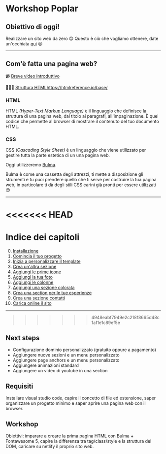 # Workshop Poplar

## Obiettivo di oggi!

Realizzare un sito web da zero 😊
Questo è ciò che vogliamo ottenere, date un'occhiata [qui](https://ladygaga-resume.netlify.com/) 😉

---


## Com'è fatta una pagina web?

📹 [Breve video introduttivo](https://www.youtube.com/watch?v=gT0Lh1eYk78)

👩🏻‍💻 [Struttura HTML]()https://htmlreference.io/base/


### HTML

HTML _(Hyper-Text Markup Language)_ è il linguaggio che definisce la struttura di una pagina web, dal titolo ai paragrafi, all'impaginazione. È quel codice che permette al browser di mostrare il contenuto del tuo documento HTML.

### CSS

CSS _(Cascading Style Sheet)_ è un linguaggio che viene utilizzato per gestire tutta la parte estetica di un una pagina web. 

Oggi utilizzeremo [Bulma](https://bulma.io).

Bulma è come una cassetta degli attrezzi, ti mette a disposizione gli strumenti e tu puoi prendere quello che ti serve per costruire la tua pagina web, in particolare ti dà degli stili CSS carini già pronti per essere utilizzati 😊


---

<<<<<<< HEAD
=======
# Indice dei capitoli

0. [Installazione](00-installazione)
1. [Comincia il tuo progetto](01-comincia-a-preparare-il-tuo-progetto)
2. [Inizia a personalizzare il template](02-inizia-a-personalizzare-il-template)
3. [Crea un'altra sezione](03-crea-un-altra-sezione)
4. [Aggiungi le prime icone](04-aggiungi-le-prime-icone)
5. [Aggiungi la tua foto](05-aggiungi-la-tua-foto)
6. [Aggiungi le colonne](06-aggiungi-le-colonne)
7. [Aggiungi una sezione colorata](07-aggiungi-una-sezione-colorata)
8. [Crea una section per le tue esperienze](08-crea-section-per-esperienze)
9. [Crea una sezione contatti](09-crea-una-sezione-contatti)
10. [Carica online il sito](10-carica-online-il-sito)


--- 

>>>>>>> 4948eabf7949e2c218f8665d48c1af1e1c89ef5e
## Next steps
- Configurazione dominio personalizzato (gratuito oppure a pagamento)
- Aggiungere nuove sezioni e un menu personalizzato
- Aggiungere page anchors e un menu personalizzato
- Aggiungere animazioni standard
- Aggiungere un video di youtube in una section


## Requisiti
Installare visual studio code, capire il concetto di file ed estensione, saper organizzare un progetto minimo e saper aprire una pagina web con il browser.

## Workshop
Obiettivi: imparare a creare la prima pagina HTML con Bulma + Fontawesome 5, capire la differenza tra tag/class/style e la struttura del DOM, caricare su netlify il proprio sito web.
